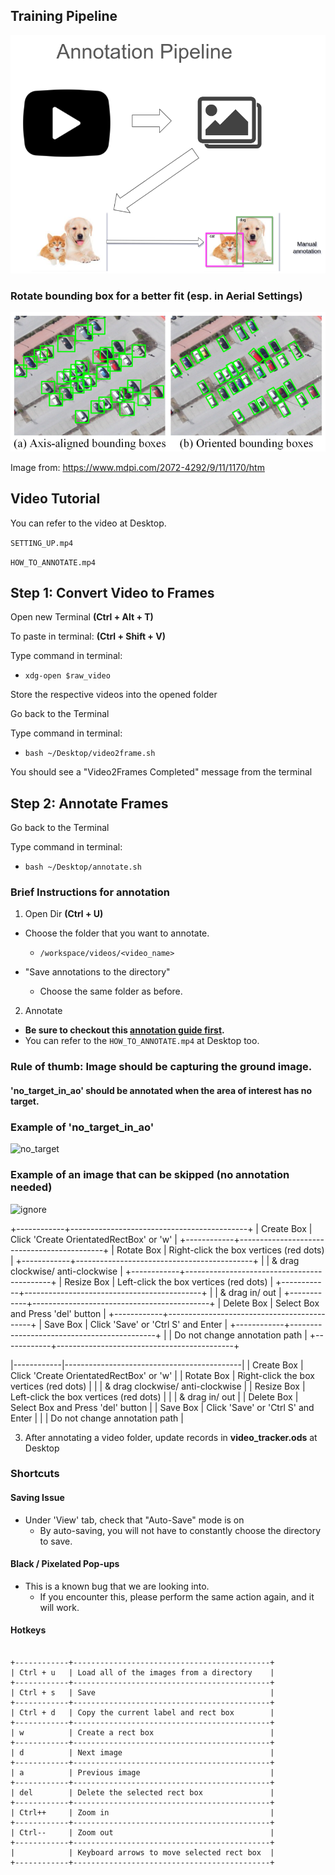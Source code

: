 ## Training Pipeline

![Pipeline](./annotation_pipeline.png)
### Rotate bounding box for a better fit (esp. in Aerial Settings)

![OBB](./obb.png)

Image from: https://www.mdpi.com/2072-4292/9/11/1170/htm

## Video Tutorial
You can refer to the video at Desktop.

```SETTING_UP.mp4```

```HOW_TO_ANNOTATE.mp4```

## Step 1: Convert Video to Frames

Open new Terminal **(Ctrl + Alt + T)**

To paste in terminal: **(Ctrl + Shift + V)**

Type command in terminal: 

  - ```xdg-open $raw_video```

Store the respective videos into the opened folder

Go back to the Terminal

Type command in terminal: 

  - ```bash ~/Desktop/video2frame.sh```

You should see a "Video2Frames Completed" message from the terminal

## Step 2: Annotate Frames

Go back to the Terminal

Type command in terminal: 

  - ```bash ~/Desktop/annotate.sh```

### Brief Instructions for annotation
1. Open Dir **(Ctrl + U)** 
  - Choose the folder that you want to annotate.
    - ```/workspace/videos/<video_name>```
  
  - "Save annotations to the directory"
    - Choose the same folder as before.

2. Annotate
  - **Be sure to checkout this [annotation guide first](./Object%20Detection%20Annotation%20Guide.html).**
  - You can refer to the ```HOW_TO_ANNOTATE.mp4``` at Desktop too.

### Rule of thumb: Image should be capturing the ground image.

#### 'no_target_in_ao' should be annotated when the area of interest has no target.

### Example of 'no_target_in_ao'

![no_target](./no_target_in_ao.jpg)

### Example of an image that can be skipped **(no annotation needed)**

![ignore](./ignore.jpeg)


+------------+--------------------------------------------+
| Create Box | Click 'Create OrientatedRectBox' or 'w'    |
+------------+--------------------------------------------+
| Rotate Box | Right-click the box vertices (red dots)    |
+------------+--------------------------------------------+
|            | & drag clockwise/ anti-clockwise           |
+------------+--------------------------------------------+
| Resize Box | Left-click the box vertices (red dots)     |
+------------+--------------------------------------------+
|            | & drag in/ out                             |
+------------+--------------------------------------------+
| Delete Box | Select Box and Press 'del' button          |
+------------+--------------------------------------------+
| Save Box   | Click 'Save' or 'Ctrl S' and Enter         |
+------------+--------------------------------------------+
|            | Do not change annotation path              |
+------------+--------------------------------------------+


|------------|--------------------------------------------|
| Create Box | Click 'Create OrientatedRectBox' or 'w'    |
| Rotate Box | Right-click the box vertices (red dots)    |
|            | & drag clockwise/ anti-clockwise           |
| Resize Box | Left-click the box vertices (red dots)     |
|            | & drag in/ out                             |
| Delete Box | Select Box and Press 'del' button          |
| Save Box   | Click 'Save' or 'Ctrl S' and Enter         |
|            | Do not change annotation path              |


3. After annotating a video folder, update records in **video_tracker.ods** at Desktop

### Shortcuts

#### Saving Issue
- Under 'View' tab, check that "Auto-Save" mode is on
  - By auto-saving, you will not have to constantly choose the directory to save.

#### Black / Pixelated Pop-ups
- This is a known bug that we are looking into.
  - If you encounter this, please perform the same action 
    again, and it will work.

#### Hotkeys
~~~~~~~

+------------+--------------------------------------------+
| Ctrl + u   | Load all of the images from a directory    |
+------------+--------------------------------------------+
| Ctrl + s   | Save                                       |
+------------+--------------------------------------------+
| Ctrl + d   | Copy the current label and rect box        |
+------------+--------------------------------------------+
| w          | Create a rect box                          |
+------------+--------------------------------------------+
| d          | Next image                                 |
+------------+--------------------------------------------+
| a          | Previous image                             |
+------------+--------------------------------------------+
| del        | Delete the selected rect box               |
+------------+--------------------------------------------+
| Ctrl++     | Zoom in                                    |
+------------+--------------------------------------------+
| Ctrl--     | Zoom out                                   |
+------------+--------------------------------------------+
|            | Keyboard arrows to move selected rect box  |
+------------+--------------------------------------------+
~~~~~~~